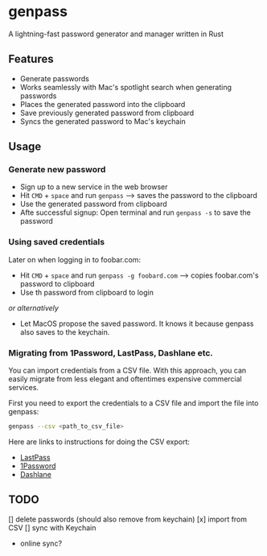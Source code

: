 # genpass

A lightning-fast password generator and manager written in Rust

## Features

- Generate passwords
- Works seamlessly with Mac's spotlight search when generating passwords
- Places the generated password into the clipboard
- Save previously generated password from clipboard
- Syncs the generated password to Mac's keychain

## Usage

### Generate new password

- Sign up to a new service in the web browser
- Hit `CMD` + `space` and run `genpass` --> saves the password to the clipboard
- Use the generated password from clipboard
- Afte successful signup: Open terminal and run `genpass -s` to save the password

### Using saved credentials

Later on when logging in to foobar.com:

- Hit `CMD` + `space` and run `genpass -g foobard.com` --> copies foobar.com's password to clipboard
- Use th password from clipboard to login

_or alternatively_

- Let MacOS propose the saved password. It knows it because genpass also saves to the keychain.

### Migrating from 1Password, LastPass, Dashlane etc.

You can import credentials from a CSV file. With this approach, you can easily migrate from less elegant and oftentimes expensive commercial services.

First you need to export the credentials to a CSV file and import the file into genpass:

```bash
genpass --csv <path_to_csv_file>
```

Here are links to instructions for doing the CSV export:

- [LastPass](https://support.lastpass.com/help/how-do-i-nbsp-export-stored-data-from-lastpass-using-a-generic-csv-file)
- [1Password](https://support.1password.com/export/)
- [Dashlane](https://support.dashlane.com/hc/en-us/articles/202625092-Export-your-passwords-from-Dashlane)

## TODO

[] delete passwords (should also remove from keychain)
[x] import from CSV
[] sync with Keychain

- online sync?
